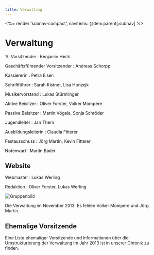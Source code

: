 ```yaml
---
title: Verwaltung
---
```


<%= render 'subnav-compact', navitems: @item.parent[:subnav] %>

# Verwaltung

<div class="pure-g">
<div class="pure-u-1-3" markdown="1">
1\. Vorsitzender
: Benjamin Heck

Geschäftsführender Vorsitzender
: Andreas Schorpp

Kassiererin
: Petra Eisen

Schriftführer
: Sarah Kistner, Lisa Honzejk

Musikervorstand
: Lukas Stürmlinger

Aktive Beisitzer
: Oliver Forster, Volker Mompere

Passive Beisitzer
: Martin Vögele, Sonja Schröder

Jugendleiter
: Jan Thern

Ausbildungsleiterin
: Claudia Fitterer

Festausschuss
: Jörg Martin, Kevin Fitterer

Notenwart
: Martin Bader

## Website

Webmaster
: Lukas Werling

Redaktion
: Oliver Forster, Lukas Werling
</div>

<div class="pure-u-2-3" markdown="1">
<img class="pure-img" src="/images/verein/Verwaltung_Nov_2013.jpg" alt="Gruppenbild">

Die Verwaltung im November 2013. Es fehlen Volker Mompere und Jörg Martin.
</div>
</div>

## Ehemalige Vorsitzende

Eine Liste ehemaliger Vorsitzende und Informationen über die Umstrukturierung der Verwaltung im Jahr 2013 ist in unserer [Chronik](../chronik/) zu finden.
